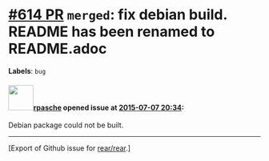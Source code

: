 [\#614 PR](https://github.com/rear/rear/pull/614) `merged`: fix debian build. README has been renamed to README.adoc
====================================================================================================================

**Labels**: `bug`

#### <img src="https://avatars.githubusercontent.com/u/12664472?u=7d93437b713d9a1a67b448b34f2c0a6576a0930e&v=4" width="50">[rpasche](https://github.com/rpasche) opened issue at [2015-07-07 20:34](https://github.com/rear/rear/pull/614):

Debian package could not be built.

------------------------------------------------------------------------

\[Export of Github issue for
[rear/rear](https://github.com/rear/rear).\]
